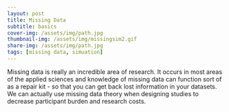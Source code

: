 ```yaml
---
layout: post
title: Missing Data
subtitle: basics
cover-img: /assets/img/path.jpg
thumbnail-img: /assets/img/missingsim2.gif
share-img: /assets/img/path.jpg  
tags: [missing data, simuation]
---
```


Missing data is really an incredible area of research. It occurs in most areas of the applied sciences and knowledge of missing data can function sort of as a repair kit - so that you can get back lost information in your datasets. We can actually use missing data theory when designing studies to decrease participant burden and research costs. 
